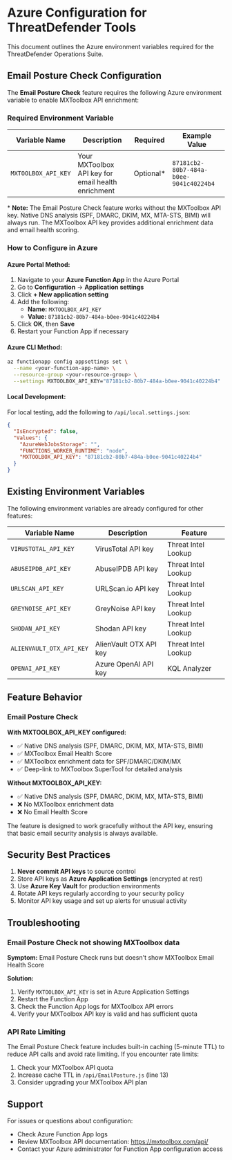 # Azure Configuration for ThreatDefender Tools

This document outlines the Azure environment variables required for the ThreatDefender Operations Suite.

## Email Posture Check Configuration

The **Email Posture Check** feature requires the following Azure environment variable to enable MXToolbox API enrichment:

### Required Environment Variable

| Variable Name | Description | Required | Example Value |
|--------------|-------------|----------|---------------|
| `MXTOOLBOX_API_KEY` | Your MXToolbox API key for email health enrichment | Optional* | `87181cb2-80b7-484a-b0ee-9041c40224b4` |

\* **Note:** The Email Posture Check feature works without the MXToolbox API key. Native DNS analysis (SPF, DMARC, DKIM, MX, MTA-STS, BIMI) will always run. The MXToolbox API key provides additional enrichment data and email health scoring.

### How to Configure in Azure

#### Azure Portal Method:

1. Navigate to your **Azure Function App** in the Azure Portal
2. Go to **Configuration** → **Application settings**
3. Click **+ New application setting**
4. Add the following:
   - **Name:** `MXTOOLBOX_API_KEY`
   - **Value:** `87181cb2-80b7-484a-b0ee-9041c40224b4`
5. Click **OK**, then **Save**
6. Restart your Function App if necessary

#### Azure CLI Method:

```bash
az functionapp config appsettings set \
  --name <your-function-app-name> \
  --resource-group <your-resource-group> \
  --settings MXTOOLBOX_API_KEY="87181cb2-80b7-484a-b0ee-9041c40224b4"
```

#### Local Development:

For local testing, add the following to `/api/local.settings.json`:

```json
{
  "IsEncrypted": false,
  "Values": {
    "AzureWebJobsStorage": "",
    "FUNCTIONS_WORKER_RUNTIME": "node",
    "MXTOOLBOX_API_KEY": "87181cb2-80b7-484a-b0ee-9041c40224b4"
  }
}
```

## Existing Environment Variables

The following environment variables are already configured for other features:

| Variable Name | Description | Feature |
|--------------|-------------|---------|
| `VIRUSTOTAL_API_KEY` | VirusTotal API key | Threat Intel Lookup |
| `ABUSEIPDB_API_KEY` | AbuseIPDB API key | Threat Intel Lookup |
| `URLSCAN_API_KEY` | URLScan.io API key | Threat Intel Lookup |
| `GREYNOISE_API_KEY` | GreyNoise API key | Threat Intel Lookup |
| `SHODAN_API_KEY` | Shodan API key | Threat Intel Lookup |
| `ALIENVAULT_OTX_API_KEY` | AlienVault OTX API key | Threat Intel Lookup |
| `OPENAI_API_KEY` | Azure OpenAI API key | KQL Analyzer |

## Feature Behavior

### Email Posture Check

**With MXTOOLBOX_API_KEY configured:**
- ✅ Native DNS analysis (SPF, DMARC, DKIM, MX, MTA-STS, BIMI)
- ✅ MXToolbox Email Health Score
- ✅ MXToolbox enrichment data for SPF/DMARC/DKIM/MX
- ✅ Deep-link to MXToolbox SuperTool for detailed analysis

**Without MXTOOLBOX_API_KEY:**
- ✅ Native DNS analysis (SPF, DMARC, DKIM, MX, MTA-STS, BIMI)
- ❌ No MXToolbox enrichment data
- ❌ No Email Health Score

The feature is designed to work gracefully without the API key, ensuring that basic email security analysis is always available.

## Security Best Practices

1. **Never commit API keys** to source control
2. Store API keys as **Azure Application Settings** (encrypted at rest)
3. Use **Azure Key Vault** for production environments
4. Rotate API keys regularly according to your security policy
5. Monitor API key usage and set up alerts for unusual activity

## Troubleshooting

### Email Posture Check not showing MXToolbox data

**Symptom:** Email Posture Check runs but doesn't show MXToolbox Email Health Score

**Solution:**
1. Verify `MXTOOLBOX_API_KEY` is set in Azure Application Settings
2. Restart the Function App
3. Check the Function App logs for MXToolbox API errors
4. Verify your MXToolbox API key is valid and has sufficient quota

### API Rate Limiting

The Email Posture Check feature includes built-in caching (5-minute TTL) to reduce API calls and avoid rate limiting. If you encounter rate limits:

1. Check your MXToolbox API quota
2. Increase cache TTL in `/api/EmailPosture.js` (line 13)
3. Consider upgrading your MXToolbox API plan

## Support

For issues or questions about configuration:
- Check Azure Function App logs
- Review MXToolbox API documentation: https://mxtoolbox.com/api/
- Contact your Azure administrator for Function App configuration access
